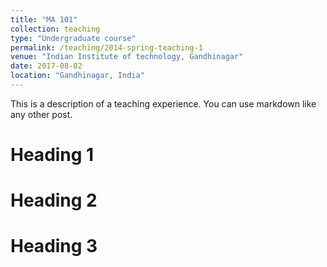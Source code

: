 ```yaml
---
title: "MA 101"
collection: teaching
type: "Undergraduate course"
permalink: /teaching/2014-spring-teaching-1
venue: "Indian Institute of technology, Gandhinagar"
date: 2017-08-02
location: "Gandhinagar, India"
---
```


This is a description of a teaching experience. You can use markdown like any other post.

Heading 1
======

Heading 2
======

Heading 3
======
